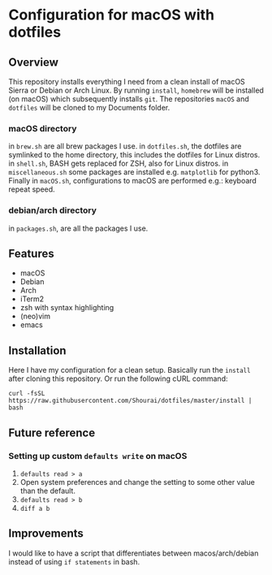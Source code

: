 # Configuration for macOS with dotfiles

## Overview
This repository installs everything I need from a clean install of macOS Sierra or Debian or Arch Linux.
By running `install`, `homebrew` will be installed (on macOS) which subsequently installs `git`.
The repositories `macOS` and `dotfiles` will be cloned to my Documents folder.

### macOS directory
in `brew.sh` are all brew packages I use.
in `dotfiles.sh`, the dotfiles are symlinked to the home directory, this includes the dotfiles for Linux distros.
in `shell.sh`, BASH gets replaced for ZSH, also for Linux distros.
in `miscellaneous.sh` some packages are installed e.g. `matplotlib` for python3.
Finally in `macOS.sh`, configurations to macOS are performed e.g.: keyboard repeat speed.

###  debian/arch directory
in `packages.sh`, are all the packages I use.

## Features
- macOS
- Debian
- Arch
- iTerm2
- zsh with syntax highlighting
- (neo)vim
- emacs

## Installation
Here I have my configuration for a clean setup.
Basically run the `install` after cloning this repository.
Or run the following cURL command:
```
curl -fsSL https://raw.githubusercontent.com/Shourai/dotfiles/master/install | bash
```

## Future reference

### Setting up custom `defaults write` on macOS
1. `defaults read > a`
2. Open system preferences and change the setting to some other value than the default.
3. `defaults read > b`
4. `diff a b`

## Improvements
I would like to have a script that differentiates between macos/arch/debian
instead of using `if statements` in bash.
